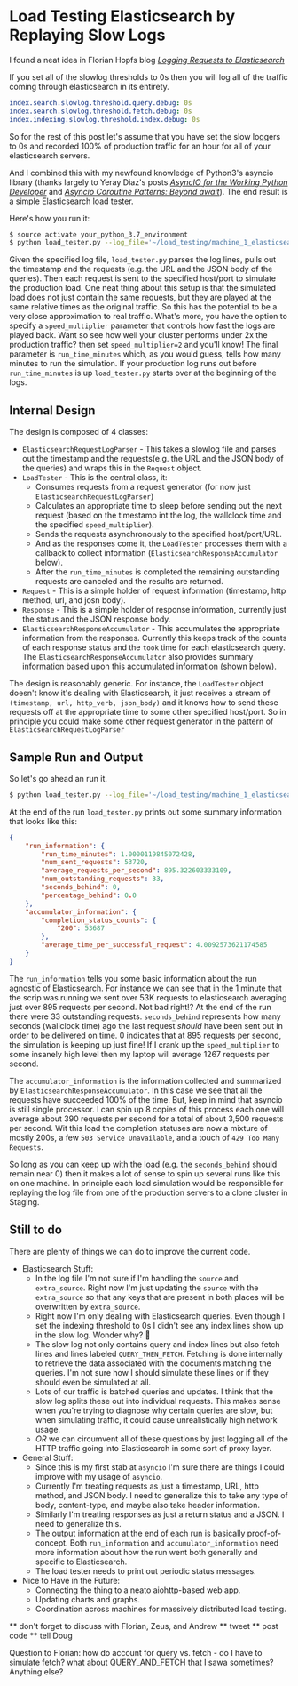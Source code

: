 # Load Testing Elasticsearch by Replaying Slow Logs

I found a neat idea in Florian Hopfs blog [_Logging Requests to Elasticsearch_](http://blog.florian-hopf.de/2016/03/logging-requests-to-elasticsearch.html)

If you set all of the slowlog thresholds to 0s then you will log all of the traffic coming through elasticsearch in its entirety.
```yaml
index.search.slowlog.threshold.query.debug: 0s
index.search.slowlog.threshold.fetch.debug: 0s
index.indexing.slowlog.threshold.index.debug: 0s
```

So for the rest of this post let's assume that you have set the slow loggers to 0s and recorded 100% of production traffic for an hour for all of your elasticsearch servers.

And I combined this with my newfound knowledge of Python3's asyncio library (thanks largely to Yeray Diaz's posts [_AsyncIO for the Working Python Developer_](https://hackernoon.com/asyncio-for-the-working-python-developer-5c468e6e2e8e) and [_Asyncio Coroutine Patterns: Beyond await_](https://medium.com/python-pandemonium/asyncio-coroutine-patterns-beyond-await-a6121486656f)). The end result is a simple Elasticsearch load tester.

Here's how you run it:

```bash
$ source activate your_python_3.7_environment
$ python load_tester.py --log_file='~/load_testing/machine_1_elasticsearch_slowlog.log' --host='qa-core-es3' --port=9200 --speed_multiplier=2 --run_time_minutes=10
```

Given the specified log file, `load_tester.py` parses the log lines, pulls out the timestamp and the requests (e.g. the URL and the JSON body of the queries). Then each request is sent to the specified host/port to simulate the production load. One neat thing about this setup is that the simulated load does not just contain the same requests, but they are played at the same relative times as the original traffic. So this has the potential to be a very close approximation to real traffic. What's more, you have the option to specify a `speed_multiplier` parameter that controls how fast the logs are played back. Want so see how well your cluster performs under 2x the production traffic? then set `speed_multiplier=2` and you'll know! The final parameter is `run_time_minutes` which, as you would guess, tells how many minutes to run the simulation. If your production log runs out before `run_time_minutes` is up `load_tester.py` starts over at the beginning of the logs.

## Internal Design

The design is composed of 4 classes: 

* `ElasticsearchRequestLogParser` - This takes a slowlog file and parses out the timestamp and the requests(e.g. the URL and the JSON body of the queries) and wraps this in the `Request` object.
* `LoadTester` - This is the central class, it:
  * Consumes requests from a request generator (for now just `ElasticsearchRequestLogParser`)
  * Calculates an appropriate time to sleep before sending out the next request (based on the timestamp int the log, the wallclock time and the specified `speed_multiplier`).
  * Sends the requests asynchronously to the specified host/port/URL.
  * And as the responses come it, the `LoadTester` processes them with a callback to collect information (`ElasticsearchResponseAccumulator` below).
  * After the `run_time_minutes` is completed the remaining outstanding requests are canceled and the results are returned.
* `Request` - This is a simple holder of request information (timestamp, http method, url, and josn body).
* `Response` - This is a simple holder of response information, currently just the status and the JSON response body.
* `ElasticsearchResponseAccumulator` - This accumulates the appropriate information from the responses. Currently this keeps track of the counts of each response status and the `took` time for each elasticsearch query. The `ElasticsearchResponseAccumulator` also provides summary information based upon this accumulated information (shown below).

The design is reasonably generic. For instance, the `LoadTester` object doesn't know it's dealing with Elasticsearch, it just receives a stream of `(timestamp, url, http_verb, json_body)` and it knows how to send these requests off at the appropriate time to some other specified host/port. So in principle you could make some other request generator in the pattern of `ElasticsearchRequestLogParser`


## Sample Run and Output

So let's go ahead an run it. 
 
```bash
$ python load_tester.py --log_file='~/load_testing/machine_1_elasticsearch_slowlog.log' --host='qa-core-es3' --port=9200 --speed_multiplier=10 --run_time_minutes=1
```

 At the end of the run `load_tester.py` prints out some summary information that looks like this:
```json
{
    "run_information": {
        "run_time_minutes": 1.0000119845072428,
        "num_sent_requests": 53720,
        "average_requests_per_second": 895.322603333109,
        "num_outstanding_requests": 33,
        "seconds_behind": 0,
        "percentage_behind": 0.0
    },
    "accumulator_information": {
        "completion_status_counts": {
            "200": 53687
        },
        "average_time_per_successful_request": 4.0092573621174585
    }
}
```

The `run_information` tells you some basic information about the run agnostic of Elasticsearch. For instance we can see that in the 1 minute that the scrip was running we sent over 53K requests to elasticsearch averaging just over 895 requests per second. Not bad right!? At the end of the run there were 33 outstanding requests. `seconds_behind` represents how many seconds (wallclock time) ago the last request _should_ have been sent out in order to be delivered on time. 0 indicates that at 895 requests per second, the simulation is keeping up just fine! If I crank up the `speed_multiplier` to some insanely high level then my laptop will average 1267 requests per second.

The `accumulator_information` is the information collected and summarized by `ElasticsearchResponseAccumulator`. In this case we see that all the requests have succeeded 100% of the time. But, keep in mind that asyncio is still single processor. I can spin up 8 copies of this process each one will average about 390 requests per second for a total of about 3,500 requests per second. Wit this load the completion statuses are now a mixture of mostly 200s, a few `503 Service Unavailable`, and a touch of `429 Too Many Requests`.

So long as you can keep up with the load (e.g. the `seconds_behind` should remain near 0) then it makes a lot of sense to spin up several runs like this on one machine. In principle each load simulation would be responsible for replaying the log file from one of the production servers to a clone cluster in Staging.

## Still to do

There are plenty of things we can do to improve the current code.

* Elasticsearch Stuff:
  * In the log file I'm not sure if I'm handling the `source` and `extra_source`. Right now I'm just updating the `source` with the `extra_source` so that any keys that are present in both places will be overwritten by `extra_source`.
  * Right now I'm only dealing with Elasticsearch queries. Even though I set the indexing threshold to 0s I didn't see any index lines show up in the slow log. Wonder why? 🤔
  * The slow log not only contains query and index lines but also fetch lines and lines labeled `QUERY_THEN_FETCH`. Fetching is done internally to retrieve the data associated with the documents matching the queries. I'm not sure how I should simulate these lines or if they should even be simulated at all.
  * Lots of our traffic is batched queries and updates. I think that the slow log splits these out into individual requests. This makes sense when you're trying to diagnose why certain queries are slow, but when simulating traffic, it could cause unrealistically high network usage.
  * *OR* we can circumvent all of these questions by just logging all of the HTTP traffic going into Elasticsearch in some sort of proxy layer.
* General Stuff:
  * Since this is my first stab at `asyncio` I'm sure there are things I could improve with my usage of `asyncio`.
  * Currently I'm treating requests as just a timestamp, URL, http method, and JSON body. I need to generalize this to take any type of body, content-type, and maybe also take header information.
  * Similarly I'm treating responses as just a return status and a JSON. I need to generalize this.
  * The output information at the end of each run is basically proof-of-concept. Both `run_information` and `accumulator_information` need more information about how the run went both generally and specific to Elasticsearch.
  * The load tester needs to print out periodic status messages.
* Nice to Have in the Future:
  * Connecting the thing to a neato aiohttp-based web app.
  * Updating charts and graphs.
  * Coordination across machines for massively distributed load testing.




** don't forget to discuss with Florian, Zeus, and Andrew
** tweet
** post code
** tell Doug


Question to Florian: how do account for query vs. fetch - do I have to simulate fetch? what about QUERY_AND_FETCH that I sawa sometimes? Anything else?
